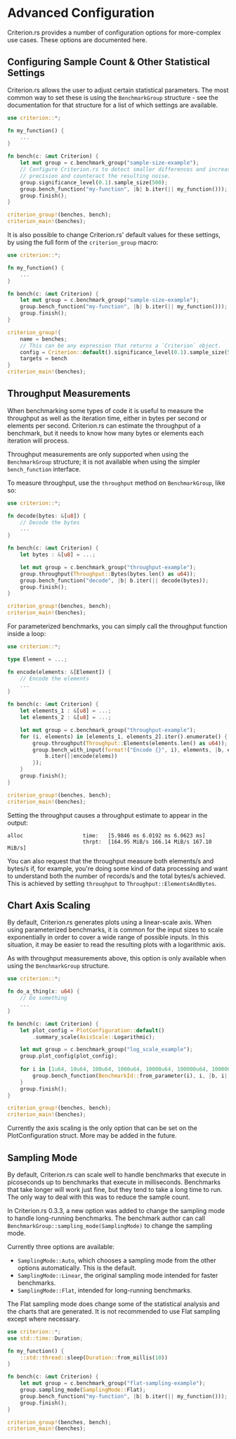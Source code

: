 # Advanced Configuration

Criterion.rs provides a number of configuration options for more-complex use cases. These options are documented here.

## Configuring Sample Count & Other Statistical Settings

Criterion.rs allows the user to adjust certain statistical parameters. The most common way to set
these is using the `BenchmarkGroup` structure - see the documentation for that structure for a list
of which settings are available.

```rust
use criterion::*;

fn my_function() {
    ...
}

fn bench(c: &mut Criterion) {
    let mut group = c.benchmark_group("sample-size-example");
    // Configure Criterion.rs to detect smaller differences and increase sample size to improve
    // precision and counteract the resulting noise.
    group.significance_level(0.1).sample_size(500);
    group.bench_function("my-function", |b| b.iter(|| my_function()));
    group.finish();
}

criterion_group!(benches, bench);
criterion_main!(benches);
```

It is also possible to change Criterion.rs' default values for these settings, by using the full
form of the `criterion_group` macro:

```rust
use criterion::*;

fn my_function() {
    ...
}

fn bench(c: &mut Criterion) {
    let mut group = c.benchmark_group("sample-size-example");
    group.bench_function("my-function", |b| b.iter(|| my_function()));
    group.finish();
}

criterion_group!{
    name = benches;
    // This can be any expression that returns a `Criterion` object.
    config = Criterion::default().significance_level(0.1).sample_size(500);
    targets = bench
}
criterion_main!(benches);
```

## Throughput Measurements

When benchmarking some types of code it is useful to measure the throughput as well as the iteration time, either in bytes per second or elements per second. Criterion.rs can estimate the throughput of a benchmark, but it needs to know how many bytes or elements each iteration will process.

Throughput measurements are only supported when using the `BenchmarkGroup` structure; it is not available when using the simpler `bench_function` interface.

To measure throughput, use the `throughput` method on `BenchmarkGroup`, like so:

```rust
use criterion::*;

fn decode(bytes: &[u8]) {
    // Decode the bytes
    ...
}

fn bench(c: &mut Criterion) {
    let bytes : &[u8] = ...;

    let mut group = c.benchmark_group("throughput-example");
    group.throughput(Throughput::Bytes(bytes.len() as u64));
    group.bench_function("decode", |b| b.iter(|| decode(bytes));
    group.finish();
}

criterion_group!(benches, bench);
criterion_main!(benches);
```

For parameterized benchmarks, you can simply call the throughput function inside a loop:

```rust
use criterion::*;

type Element = ...;

fn encode(elements: &[Element]) {
    // Encode the elements
    ...
}

fn bench(c: &mut Criterion) {
    let elements_1 : &[u8] = ...;
    let elements_2 : &[u8] = ...;

    let mut group = c.benchmark_group("throughput-example");
    for (i, elements) in [elements_1, elements_2].iter().enumerate() {
        group.throughput(Throughput::Elements(elements.len() as u64));
        group.bench_with_input(format!("Encode {}", i), elements, |b, elems| {
            b.iter(||encode(elems))
        });
    }
    group.finish();
}

criterion_group!(benches, bench);
criterion_main!(benches);
```

Setting the throughput causes a throughput estimate to appear in the output:

```
alloc                   time:   [5.9846 ms 6.0192 ms 6.0623 ms]
                        thrpt:  [164.95 MiB/s 166.14 MiB/s 167.10 MiB/s]  
```

You can also request that the throughput measure both elements/s and bytes/s if, for example, you're doing some kind of data processing and
want to understand both the number of records/s and the total bytes/s achieved. This is achieved by setting `throughput` to `Throughput::ElementsAndBytes`.

## Chart Axis Scaling

By default, Criterion.rs generates plots using a linear-scale axis. When using parameterized benchmarks, it is common for the input sizes to scale exponentially in order to cover a wide range of possible inputs. In this situation, it may be easier to read the resulting plots with a logarithmic axis.

As with throughput measurements above, this option is only available when using the `BenchmarkGroup` structure.

```rust
use criterion::*;

fn do_a_thing(x: u64) {
    // Do something
    ...
}

fn bench(c: &mut Criterion) {
    let plot_config = PlotConfiguration::default()
        .summary_scale(AxisScale::Logarithmic);

    let mut group = c.benchmark_group("log_scale_example");
    group.plot_config(plot_config);
    
    for i in [1u64, 10u64, 100u64, 1000u64, 10000u64, 100000u64, 1000000u64].iter() {
        group.bench_function(BenchmarkId::from_parameter(i), i, |b, i| b.iter(|| do_a_thing(i)));
    }
    group.finish();
}

criterion_group!(benches, bench);
criterion_main!(benches);
```

Currently the axis scaling is the only option that can be set on the 
PlotConfiguration struct. More may be added in the future.

## Sampling Mode

By default, Criterion.rs can scale well to handle benchmarks that execute in picoseconds up to
benchmarks that execute in milliseconds. Benchmarks that take longer will work just fine, but they
tend to take a long time to run. The only way to deal with this was to reduce the sample count.

In Criterion.rs 0.3.3, a new option was added to change the sampling mode to handle long-running
benchmarks. The benchmark author can call `BenchmarkGroup::sampling_mode(SamplingMode)` to change
the sampling mode.

Currently three options are available:
* `SamplingMode::Auto`, which chooses a sampling mode from the other options automatically. This is the default.
* `SamplingMode::Linear`, the original sampling mode intended for faster benchmarks.
* `SamplingMode::Flat`, intended for long-running benchmarks.

The Flat sampling mode does change some of the statistical analysis and the charts that are 
generated. It is not recommended to use Flat sampling except where necessary.

```rust
use criterion::*;
use std::time::Duration;

fn my_function() {
    ::std::thread::sleep(Duration::from_millis(10))
}

fn bench(c: &mut Criterion) {
    let mut group = c.benchmark_group("flat-sampling-example");
    group.sampling_mode(SamplingMode::Flat);
    group.bench_function("my-function", |b| b.iter(|| my_function()));
    group.finish();
}

criterion_group!(benches, bench);
criterion_main!(benches);
```
